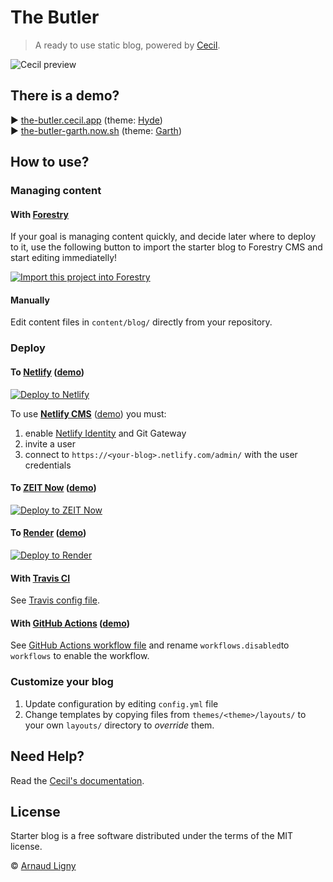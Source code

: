 # The Butler

> A ready to use static blog, powered by [Cecil](https://cecil.app).

![Cecil preview](static/images/cecil-preview.png)

## There is a demo?

:arrow_forward: [the-butler.cecil.app](https://the-butler.cecil.app) (theme: [Hyde](https://github.com/Cecilapp/theme-hyde))  
:arrow_forward: [the-butler-garth.now.sh](https://the-butler-garth.now.sh) (theme: [Garth](https://github.com/Cecilapp/theme-garth))

## How to use?

### Managing content

#### With [Forestry](https://forestry.io)

If your goal is managing content quickly, and decide later where to deploy to it, use the following button to import the starter blog to Forestry CMS and start editing immediatelly!

[![Import this project into Forestry](https://assets.forestry.io/import-to-forestryK.svg)](https://app.forestry.io/quick-start?repo=cecilapp/the-butler&engine=hugo)

#### Manually

Edit content files in `content/blog/` directly from your repository.

### Deploy

#### To [Netlify](https://www.netlify.com) ([demo](https://the-butler.cecil.app))

[![Deploy to Netlify](https://www.netlify.com/img/deploy/button.svg)](https://app.netlify.com/start/deploy?repository=https://github.com/Cecilapp/the-butler)

To use [**Netlify CMS**](https://www.netlifycms.org) ([demo](https://the-butler.cecil.app/admin/)) you must:
1. enable [Netlify Identity](https://docs.netlify.com/visitor-access/git-gateway/#setup-and-settings) and Git Gateway
2. invite a user
3. connect to `https://<your-blog>.netlify.com/admin/` with the user credentials

#### To [ZEIT Now](https://zeit.co) ([demo](https://the-butler.now.sh))

[![Deploy to ZEIT Now](https://zeit.co/button)](https://zeit.co/new/project?template=https://github.com/Cecilapp/the-butler)

#### To [Render](https://render.com) ([demo](https://the-butler.onrender.com))

[![Deploy to Render](https://render.com/images/deploy-to-render-button.svg)](https://render.com/deploy)

#### With [Travis CI](https://travis-ci.com)

See [Travis config file](/.travis.yml).

#### With [GitHub Actions](https://github.com/features/actions) ([demo](https://cecilapp.github.io/the-butler/))

See [GitHub Actions workflow file](/.github/workflows.disabled/build-and-deploy.yml) and rename `workflows.disabled`to `workflows` to enable the workflow.

### Customize your blog

1. Update configuration by editing `config.yml` file
2. Change templates by copying files from `themes/<theme>/layouts/` to your own `layouts/` directory to _override_ them.

## Need Help?

Read the [Cecil's documentation](https://cecil.app/documentation/).

## License

Starter blog is a free software distributed under the terms of the MIT license.

© [Arnaud Ligny](https://arnaudligny.fr)
